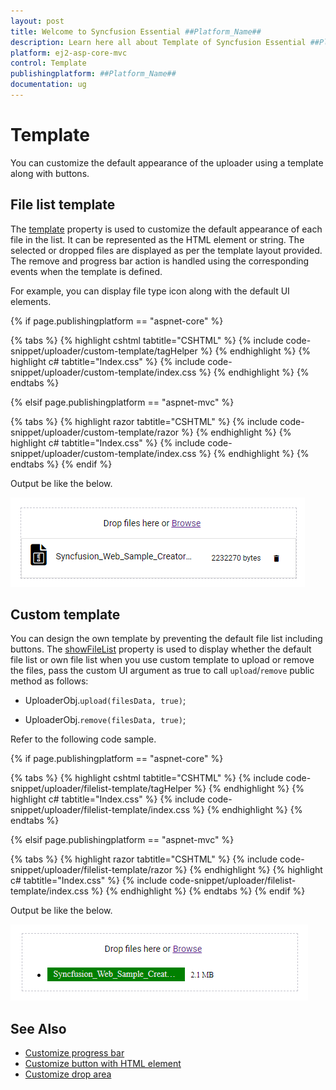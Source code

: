 ```yaml
---
layout: post
title: Welcome to Syncfusion Essential ##Platform_Name##
description: Learn here all about Template of Syncfusion Essential ##Platform_Name## widgets based on HTML5 and jQuery.
platform: ej2-asp-core-mvc
control: Template
publishingplatform: ##Platform_Name##
documentation: ug
---
```



# Template

You can customize the default appearance of the uploader using a template along with buttons.

## File list template

The [template](https://help.syncfusion.com/cr/aspnetcore-js2/Syncfusion.EJ2.Inputs.Uploader.html#Syncfusion_EJ2_Inputs_Uploader_Template) property is used to customize the default appearance of each file in the list. It can be represented as the HTML element or string. The selected or dropped files are displayed as per the template layout provided. The remove and progress bar action is handled using the corresponding events when the template is defined.

For example, you can display file type icon along with the default UI elements.

{% if page.publishingplatform == "aspnet-core" %}

{% tabs %}
{% highlight cshtml tabtitle="CSHTML" %}
{% include code-snippet/uploader/custom-template/tagHelper %}
{% endhighlight %}
{% highlight c# tabtitle="Index.css" %}
{% include code-snippet/uploader/custom-template/index.css %}
{% endhighlight %}
{% endtabs %}

{% elsif page.publishingplatform == "aspnet-mvc" %}

{% tabs %}
{% highlight razor tabtitle="CSHTML" %}
{% include code-snippet/uploader/custom-template/razor %}
{% endhighlight %}
{% highlight c# tabtitle="Index.css" %}
{% include code-snippet/uploader/custom-template/index.css %}
{% endhighlight %}
{% endtabs %}
{% endif %}



Output be like the below.

![uploader](./images/uploader-filelist-template.png)

## Custom template

You can design the own template by preventing the default file list including buttons. The [showFileList](https://help.syncfusion.com/cr/aspnetcore-js2/Syncfusion.EJ2.Inputs.Uploader.html#Syncfusion_EJ2_Inputs_Uploader_ShowFileList) property is used to display whether the default file list or own file list when you use custom template to upload or remove the files, pass the custom UI argument as true to call `upload`/`remove` public method as follows:

* UploaderObj.`upload(filesData, true)`;

* UploaderObj.`remove(filesData, true)`;

Refer to the following code sample.

{% if page.publishingplatform == "aspnet-core" %}

{% tabs %}
{% highlight cshtml tabtitle="CSHTML" %}
{% include code-snippet/uploader/filelist-template/tagHelper %}
{% endhighlight %}
{% highlight c# tabtitle="Index.css" %}
{% include code-snippet/uploader/filelist-template/index.css %}
{% endhighlight %}
{% endtabs %}

{% elsif page.publishingplatform == "aspnet-mvc" %}

{% tabs %}
{% highlight razor tabtitle="CSHTML" %}
{% include code-snippet/uploader/filelist-template/razor %}
{% endhighlight %}
{% highlight c# tabtitle="Index.css" %}
{% include code-snippet/uploader/filelist-template/index.css %}
{% endhighlight %}
{% endtabs %}
{% endif %}



Output be like the below.

![uploader](./images/uploader-custom-template.png)

## See Also

* [Customize progress bar](./how-to/customize-progressbar)
* [Customize button with HTML element](./how-to/customize-button-with-html-element)
* [Customize drop area](./how-to/hide-default-drop-area)
